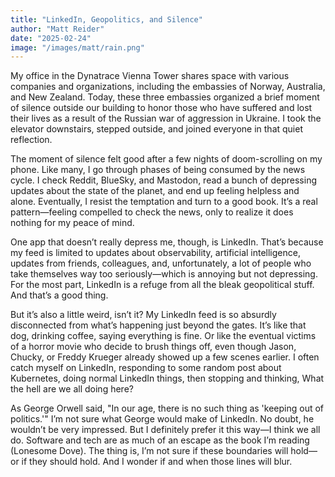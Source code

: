 ```yaml
---
title: "LinkedIn, Geopolitics, and Silence"
author: "Matt Reider"
date: "2025-02-24"
image: "/images/matt/rain.png"
---
```


My office in the Dynatrace Vienna Tower shares space with various companies and organizations, including the embassies of Norway, Australia, and New Zealand. Today, these three embassies organized a brief moment of silence outside our building to honor those who have suffered and lost their lives as a result of the Russian war of aggression in Ukraine. I took the elevator downstairs, stepped outside, and joined everyone in that quiet reflection.

The moment of silence felt good after a few nights of doom-scrolling on my phone. Like many, I go through phases of being consumed by the news cycle. I check Reddit, BlueSky, and Mastodon, read a bunch of depressing updates about the state of the planet, and end up feeling helpless and alone. Eventually, I resist the temptation and turn to a good book. It’s a real pattern—feeling compelled to check the news, only to realize it does nothing for my peace of mind.

One app that doesn’t really depress me, though, is LinkedIn. That’s because my feed is limited to updates about observability, artificial intelligence, updates from friends, colleagues, and, unfortunately, a lot of people who take themselves way too seriously—which is annoying but not depressing. For the most part, LinkedIn is a refuge from all the bleak geopolitical stuff. And that’s a good thing.

But it’s also a little weird, isn’t it? My LinkedIn feed is so absurdly disconnected from what’s happening just beyond the gates. It’s like that dog, drinking coffee, saying everything is fine. Or like the eventual victims of a horror movie who decide to brush things off, even though Jason, Chucky, or Freddy Krueger already showed up a few scenes earlier. I often catch myself on LinkedIn, responding to some random post about Kubernetes, doing normal LinkedIn things, then stopping and thinking, What the hell are we all doing here?

As George Orwell said, "In our age, there is no such thing as 'keeping out of politics.'" I’m not sure what George would make of LinkedIn. No doubt, he wouldn’t be very impressed. But I definitely prefer it this way—I think we all do. Software and tech are as much of an escape as the book I’m reading (Lonesome Dove). The thing is, I’m not sure if these boundaries will hold—or if they should hold. And I wonder if and when those lines will blur.
